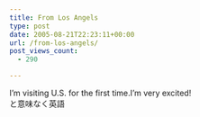 ```yaml
---
title: From Los Angels
type: post
date: 2005-08-21T22:23:11+00:00
url: /from-los-angels/
post_views_count:
  - 290

---
```

I&#8217;m visiting U.S. for the first time.I&#8217;m very excited!  
と意味なく英語